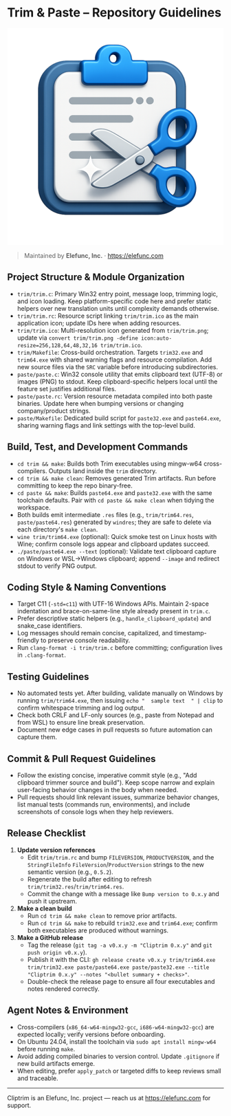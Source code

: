 # Trim & Paste – Repository Guidelines
![Clip icon](trim/trim.png)

> Maintained by **Elefunc, Inc.** · https://elefunc.com

## Project Structure & Module Organization
- `trim/trim.c`: Primary Win32 entry point, message loop, trimming logic, and icon loading. Keep platform-specific code here and prefer static helpers over new translation units until complexity demands otherwise.
- `trim/trim.rc`: Resource script linking `trim/trim.ico` as the main application icon; update IDs here when adding resources.
- `trim/trim.ico`: Multi-resolution icon generated from `trim/trim.png`; update via `convert trim/trim.png -define icon:auto-resize=256,128,64,48,32,16 trim/trim.ico`.
- `trim/Makefile`: Cross-build orchestration. Targets `trim32.exe` and `trim64.exe` with shared warning flags and resource compilation. Add new source files via the `SRC` variable before introducing subdirectories.
- `paste/paste.c`: Win32 console utility that emits clipboard text (UTF-8) or images (PNG) to stdout. Keep clipboard-specific helpers local until the feature set justifies additional files.
- `paste/paste.rc`: Version resource metadata compiled into both paste binaries. Update here when bumping versions or changing company/product strings.
- `paste/Makefile`: Dedicated build script for `paste32.exe` and `paste64.exe`, sharing warning flags and link settings with the top-level build.

## Build, Test, and Development Commands
- `cd trim && make`: Builds both Trim executables using mingw-w64 cross-compilers. Outputs land inside the `trim` directory.
- `cd trim && make clean`: Removes generated Trim artifacts. Run before committing to keep the repo binary-free.
- `cd paste && make`: Builds `paste64.exe` and `paste32.exe` with the same toolchain defaults. Pair with `cd paste && make clean` when tidying the workspace.
- Both builds emit intermediate `.res` files (e.g., `trim/trim64.res`, `paste/paste64.res`) generated by `windres`; they are safe to delete via each directory's `make clean`.
- `wine trim/trim64.exe` (optional): Quick smoke test on Linux hosts with Wine; confirm console logs appear and clipboard updates succeed.
- `./paste/paste64.exe --text` (optional): Validate text clipboard capture on Windows or WSL->Windows clipboard; append `--image` and redirect stdout to verify PNG output.

## Coding Style & Naming Conventions
- Target C11 (`-std=c11`) with UTF-16 Windows APIs. Maintain 2-space indentation and brace-on-same-line style already present in `trim.c`.
- Prefer descriptive static helpers (e.g., `handle_clipboard_update`) and snake_case identifiers.
- Log messages should remain concise, capitalized, and timestamp-friendly to preserve console readability.
- Run `clang-format -i trim/trim.c` before committing; configuration lives in `.clang-format`.

## Testing Guidelines
- No automated tests yet. After building, validate manually on Windows by running `trim/trim64.exe`, then issuing `echo "  sample text  " | clip` to confirm whitespace trimming and log output.
- Check both CRLF and LF-only sources (e.g., paste from Notepad and from WSL) to ensure line break preservation.
- Document new edge cases in pull requests so future automation can capture them.

## Commit & Pull Request Guidelines
- Follow the existing concise, imperative commit style (e.g., "Add clipboard trimmer source and build"). Keep scope narrow and explain user-facing behavior changes in the body when needed.
- Pull requests should link relevant issues, summarize behavior changes, list manual tests (commands run, environments), and include screenshots of console logs when they help reviewers.

## Release Checklist
1. **Update version references**
   - Edit `trim/trim.rc` and bump `FILEVERSION`, `PRODUCTVERSION`, and the `StringFileInfo` `FileVersion`/`ProductVersion` strings to the new semantic version (e.g., `0.5.2`).
   - Regenerate the build after editing to refresh `trim/trim32.res`/`trim/trim64.res`.
   - Commit the change with a message like `Bump version to 0.x.y` and push it upstream.
2. **Make a clean build**
   - Run `cd trim && make clean` to remove prior artifacts.
   - Run `cd trim && make` to rebuild `trim32.exe` and `trim64.exe`; confirm both executables are produced without warnings.
3. **Make a GitHub release**
   - Tag the release (`git tag -a v0.x.y -m "Cliptrim 0.x.y"` and `git push origin v0.x.y`).
   - Publish it with the CLI: `gh release create v0.x.y trim/trim64.exe trim/trim32.exe paste/paste64.exe paste/paste32.exe --title "Cliptrim 0.x.y" --notes "<bullet summary + checks>"`.
   - Double-check the release page to ensure all four executables and notes rendered correctly.

## Agent Notes & Environment
- Cross-compilers (`x86_64-w64-mingw32-gcc`, `i686-w64-mingw32-gcc`) are expected locally; verify versions before onboarding.
- On Ubuntu 24.04, install the toolchain via `sudo apt install mingw-w64` before running `make`.
- Avoid adding compiled binaries to version control. Update `.gitignore` if new build artifacts emerge.
- When editing, prefer `apply_patch` or targeted diffs to keep reviews small and traceable.

---

Cliptrim is an Elefunc, Inc. project — reach us at https://elefunc.com for support.
